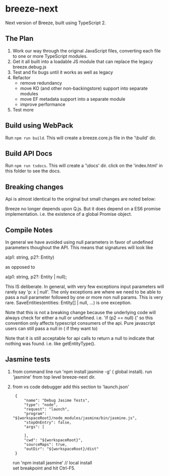 # breeze-next
Next version of Breeze, built using TypeScript 2.

## The Plan
1. Work our way through the original JavaScript files, converting each file to one or more TypeScript modules.
2. Get it all built into a loadable JS module that can replace the legacy breeze.debug.js
3. Test and fix bugs until it works as well as legacy
4. Refactor
    - remove redundancy
    - move KO (and other non-backingstore) support into separate modules
    - move EF metadata support into a separate module
    - improve performance
5. Test more

## Build using WebPack
Run `npm run build`.  This will create a breeze.core.js file in the '\build' dir.

## Build API Docs
Run `npm run tsdocs`.  This will create a '\docs' dir. click on the 'index.html' in this folder to see the docs.

## Breaking changes
Api is almost identical to the original but small changes are noted below:

Breeze no longer depends upon Q.js.  But it does depend on a ES6 promise implementation. i.e. the existence of a global Promise object. 


## Compile Notes
In general we have avoided using null parameters in favor of undefined parameters thoughout the API. This means that signatures will look like

a(p1: string, p2?: Entity)

as opposed to 

a(p1: string, p2?: Entity | null);

This IS deliberate.  In general, with very few exceptions input parameters will rarely say 'p: x | null'.  The only exceptions are where
we need to be able to pass a null parameter followed by one or more non null params.  This is very rare. SaveEntities(entities: Entity[] | null, ...)
is one exception. 

Note that this is not a breaking change because the underlying code will always check for either a null or undefined. i.e. 'if (p2 == null) {'
so this convention only affects typescript consumers of the api.  Pure javascript users can still pass a null in ( if they want to)

Note that it is still acceptable for api calls to return a null to indicate that nothing was found.  i.e. like getEntityType().  

## Jasmine tests 

1) from command line
    run 'npm install jasmine -g' ( global install).
    run 'jasmine'  from top level breeze-next dir.

2) from vs code debugger
    add this section to 'launch.json'
     
        {
            "name": "Debug Jasime Tests",
            "type": "node",
            "request": "launch",
            "program": "${workspaceRoot}/node_modules/jasmine/bin/jasmine.js",
            "stopOnEntry": false,
            "args": [
               
            ],
            "cwd": "${workspaceRoot}",
            "sourceMaps": true,
            "outDir": "${workspaceRoot}/dist"
        }    

    run 'npm install jasmine' // local install   
    set breakpoint and hit Ctrl-F5.     


